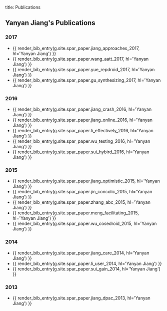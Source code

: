 title: Publications

## Yanyan Jiang's Publications

### 2017
* {{ render_bib_entry(g.site.spar_paper.jiang_approaches_2017, hl='Yanyan Jiang') }}
* {{ render_bib_entry(g.site.spar_paper.wang_aatt_2017, hl='Yanyan Jiang') }}
* {{ render_bib_entry(g.site.spar_paper.yue_repdroid_2017, hl='Yanyan Jiang') }}
* {{ render_bib_entry(g.site.spar_paper.gu_synthesizing_2017, hl='Yanyan Jiang') }}

### 2016

* {{ render_bib_entry(g.site.spar_paper.jiang_crash_2016, hl='Yanyan Jiang') }}
* {{ render_bib_entry(g.site.spar_paper.jiang_online_2016, hl='Yanyan Jiang') }}
* {{ render_bib_entry(g.site.spar_paper.li_effectively_2016, hl='Yanyan Jiang') }}
* {{ render_bib_entry(g.site.spar_paper.wu_testing_2016, hl='Yanyan Jiang') }}
* {{ render_bib_entry(g.site.spar_paper.sui_hybird_2016, hl='Yanyan Jiang') }}

### 2015

* {{ render_bib_entry(g.site.spar_paper.jiang_optimistic_2015, hl='Yanyan Jiang') }}
* {{ render_bib_entry(g.site.spar_paper.jin_concolic_2015, hl='Yanyan Jiang') }}
* {{ render_bib_entry(g.site.spar_paper.zhang_abc_2015, hl='Yanyan Jiang') }}
* {{ render_bib_entry(g.site.spar_paper.meng_facilitating_2015, hl='Yanyan Jiang') }}
* {{ render_bib_entry(g.site.spar_paper.wu_cosedroid_2015, hl='Yanyan Jiang') }}

### 2014
* {{ render_bib_entry(g.site.spar_paper.jiang_care_2014, hl='Yanyan Jiang') }}
* {{ render_bib_entry(g.site.spar_paper.li_user_2014, hl='Yanyan Jiang') }}
* {{ render_bib_entry(g.site.spar_paper.sui_gain_2014, hl='Yanyan Jiang') }}

### 2013
* {{ render_bib_entry(g.site.spar_paper.jiang_dpac_2013, hl='Yanyan Jiang') }}
